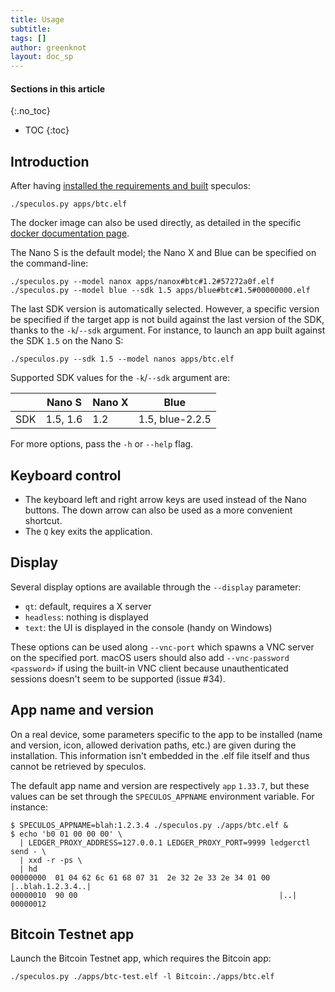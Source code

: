 ```yaml
---
title: Usage
subtitle:
tags: []
author: greenknot
layout: doc_sp
---
```


#### Sections in this article
{:.no_toc}
* TOC
{:toc}

## Introduction

After having [installed the requirements and built](../i_build.md) speculos:

```console
./speculos.py apps/btc.elf
```

The docker image can also be used directly, as detailed in the specific [docker documentation page](docker.md).

The Nano S is the default model; the Nano X and Blue can be specified on the command-line:

```console
./speculos.py --model nanox apps/nanox#btc#1.2#57272a0f.elf
./speculos.py --model blue --sdk 1.5 apps/blue#btc#1.5#00000000.elf
```

The last SDK version is automatically selected. However, a specific version be specified if the target app is not build against the last version of the SDK, thanks to the `-k`/`--sdk` argument. For instance, to launch an app built against the SDK `1.5` on the Nano S:

```console
./speculos.py --sdk 1.5 --model nanos apps/btc.elf
```

Supported SDK values for the `-k`/`--sdk` argument are:

|     | Nano S   | Nano X  | Blue            |
|-----|----------|---------|-----------------|
| SDK | 1.5, 1.6 | 1.2     | 1.5, blue-2.2.5 |

For more options, pass the `-h` or `--help` flag.

## Keyboard control

- The keyboard left and right arrow keys are used instead of the Nano buttons.
  The down arrow can also be used as a more convenient shortcut.
- The `Q` key exits the application.

## Display

Several display options are available through the `--display` parameter:

- `qt`: default, requires a X server
- `headless`: nothing is displayed
- `text`: the UI is displayed in the console (handy on Windows)

These options can be used along `--vnc-port` which spawns a VNC server on the specified port. macOS users should also add `--vnc-password <password>` if using the built-in VNC client because unauthenticated sessions doesn't seem to be supported (issue #34).

## App name and version

On a real device, some parameters specific to the app to be installed (name and version, icon, allowed derivation paths, etc.) are given during the installation. This information isn't embedded in the .elf file itself and thus cannot be retrieved by speculos.

The default app name and version are respectively `app` `1.33.7`, but these values can be set through the `SPECULOS_APPNAME` environment variable. For instance:

```
$ SPECULOS_APPNAME=blah:1.2.3.4 ./speculos.py ./apps/btc.elf &
$ echo 'b0 01 00 00 00' \
  | LEDGER_PROXY_ADDRESS=127.0.0.1 LEDGER_PROXY_PORT=9999 ledgerctl send - \
  | xxd -r -ps \
  | hd
00000000  01 04 62 6c 61 68 07 31  2e 32 2e 33 2e 34 01 00  |..blah.1.2.3.4..|
00000010  90 00                                             |..|
00000012
```

## Bitcoin Testnet app

Launch the Bitcoin Testnet app, which requires the Bitcoin app:

```console
./speculos.py ./apps/btc-test.elf -l Bitcoin:./apps/btc.elf
```
